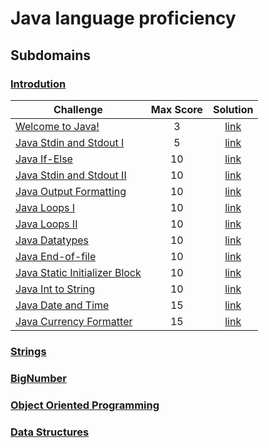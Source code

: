 # Java language proficiency
## Subdomains
### [Introdution](Introduction)
| Challenge | Max Score | Solution |
|---|:---:|:---:|
|[Welcome to Java!](https://www.hackerrank.com/challenges/welcome-to-java)| 3 |[link](Introduction/WelcomeToJava/src/Solution.java) |
| [Java Stdin and Stdout I](https://www.hackerrank.com/challenges/java-stdin-and-stdout-1) | 5 | [link](Introduction/StdinAndStdoutI/src/Solution.java) |
| [Java If-Else](https://www.hackerrank.com/challenges/java-if-else) | 10 | [link](Introduction/IfElse/src/Solution.java) |
| [Java Stdin and Stdout II](https://www.hackerrank.com/challenges/java-stdin-stdout)| 10 | [link]() |
| [Java Output Formatting](https://www.hackerrank.com/challenges/java-output-formatting) | 10 | [link](Introduction/OutputFormatting/src/Solution.java) |
| [Java Loops I](https://www.hackerrank.com/challenges/java-loops-i) | 10 | [link](Introduction/LoopsI/src/Solution.java) |
| [Java Loops II](https://www.hackerrank.com/challenges/java-loops) | 10 | [link](Introduction/LoopsII/src/Solution.java) |
| [Java Datatypes](https://www.hackerrank.com/challenges/java-datatypes) | 10 | [link](Introduction/Datatypes/src/Solution.java) |
| [Java End-of-file](https://www.hackerrank.com/challenges/java-end-of-file) | 10 | [link](Introduction/EndOfFile/src/Solution.java) |
| [Java Static Initializer Block](https://www.hackerrank.com/challenges/java-static-initializer-block) | 10 | [link](Introduction/StaticInitializerBlock/src/Solution.java) |
| [Java Int to String](https://www.hackerrank.com/challenges/java-int-to-string) | 10 | [link](Introduction/IntToString/src/Solution.java) |
| [Java Date and Time](https://www.hackerrank.com/challenges/java-date-and-time) | 15 | [link](Introduction/DateAndTime/src/Solution.java) |
| [Java Currency Formatter](https://www.hackerrank.com/challenges/java-currency-formatter) | 15 | [link](Introduction/CurrencyFormatter/src/Solution.java) |

### [Strings](Strings)

### [BigNumber](BigNumber)

### [Object Oriented Programming](OOP)

### [Data Structures](DataStructures)

